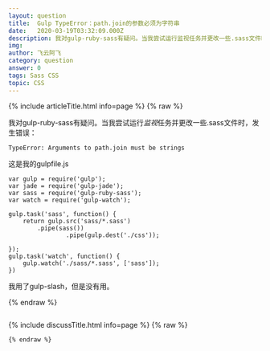 ```yaml
---
layout: question
title:  Gulp TypeError：path.join的参数必须为字符串
date:   2020-03-19T03:32:09.000Z
description: 我对gulp-ruby-sass有疑问。当我尝试运行监视任务并更改一些.sass文件时，发生错误：TypeError  Arguments to pa...
img: 
author: 飞云阿飞
category: question
answer: 0
tags: Sass CSS
topic: CSS
---
```

<div class="article-root">
  <div class="article">
    {% include articleTitle.html info=page %}
    {% raw %}
    <div class="article-content"><p><font style="vertical-align: inherit;"><font style="vertical-align: inherit;">我对gulp-ruby-sass有疑问。</font><font style="vertical-align: inherit;">当我尝试运行</font></font><em><font style="vertical-align: inherit;"><font style="vertical-align: inherit;">监视</font></font></em><font style="vertical-align: inherit;"><font style="vertical-align: inherit;">任务并更改一些.sass文件时，发生错误：</font></font></p>

<pre><code>TypeError: Arguments to path.join must be strings 
</code></pre>

<p><font style="vertical-align: inherit;"><font style="vertical-align: inherit;">这是我的gulpfile.js</font></font></p>

<pre><code>var gulp = require('gulp');<font></font>
var jade = require('gulp-jade');<font></font>
var sass = require('gulp-ruby-sass');<font></font>
var watch = require('gulp-watch');<font></font>
<font></font>
gulp.task('sass', function() {<font></font>
    return gulp.src('sass/*.sass')<font></font>
        .pipe(sass())<font></font>
                .pipe(gulp.dest('./css'));<font></font>
<font></font>
});<font></font>
gulp.task('watch', function() {<font></font>
    gulp.watch('./sass/*.sass', ['sass']);<font></font>
})<font></font>
</code></pre>

<p><font style="vertical-align: inherit;"><font style="vertical-align: inherit;">我用了gulp-slash，但是没有用。</font></font></p></div>
    {% endraw %}
  </div>
  <p style="height: 0;width:0;overflow: hidden;"> 第2297篇《Gulp TypeError：path.join的参数必须为字符串》来自Winter(https://github.com/aiyld/aiyld.github.io)的站点</p>
  <div class="discuss-wrapper">
    {% include discussTitle.html info=page %}
    {% raw %}
    
    {% endraw %}
  </div>
<div>
